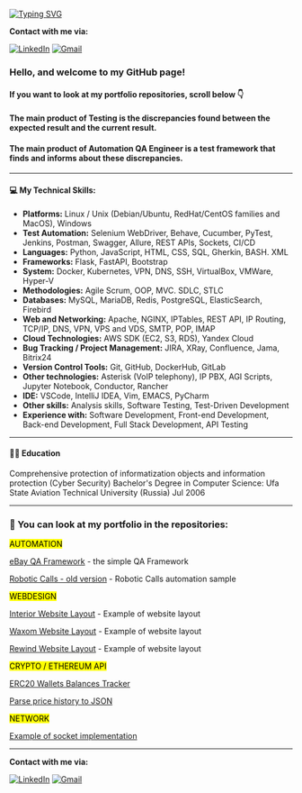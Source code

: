[![Typing SVG](https://readme-typing-svg.demolab.com?font=Fira+Code&duration=2000&pause=500&vCenter=true&multiline=true&width=435&height=150&lines=Sergei+Riabov;QA%2FSoftware+Engineer;Platform+Architecture;Los+Angeles%2C+California%2C+USA)](https://git.io/typing-svg)

**Contact with me via:**

[![LinkedIn](https://img.shields.io/badge/-LinkedIn-090909?style=for-the-badge&logo=LinkedIn&logoColor=blue)](https://www.linkedin.com/in/sergei-riabov)
[![Gmail](https://img.shields.io/badge/-Email-090909?style=for-the-badge&logo=Gmail&logoColor=rd)](mailto:sergei.riabov.us@gmail.com)

### Hello, and welcome to my GitHub page!

#### If you want to look at my portfolio repositories, scroll below :point_down:

#### The main product of Testing is the discrepancies found between the expected result and the current result.

#### The main product of Automation QA Engineer is a test framework that finds and informs about these discrepancies.

---

#### :computer: My Technical Skills:

- **Platforms:** Linux / Unix (Debian/Ubuntu, RedHat/CentOS families and MacOS), Windows
- **Test Automation:** Selenium WebDriver, Behave, Cucumber, PyTest, Jenkins, Postman, Swagger, Allure, REST APIs, Sockets, CI/CD
- **Languages:** Python, JavaScript, HTML, CSS, SQL, Gherkin, BASH. XML
- **Frameworks:** Flask, FastAPI, Bootstrap
- **System:** Docker, Kubernetes, VPN, DNS, SSH, VirtualBox, VMWare, Hyper-V
- **Methodologies:** Agile Scrum, OOP, MVC. SDLC, STLC
- **Databases:** MySQL, MariaDB, Redis, PostgreSQL, ElasticSearch, Firebird
- **Web and Networking:** Apache, NGINX, IPTables, REST API, IP Routing, TCP/IP, DNS, VPN, VPS and VDS, SMTP, POP, IMAP
- **Cloud Technologies:** AWS SDK (EC2, S3, RDS), Yandex Cloud
- **Bug Tracking / Project Management:** JIRA, XRay, Confluence, Jama, Bitrix24
- **Version Control Tools:** Git, GitHub, DockerHub, GitLab
- **Other technologies:** Asterisk (VoIP telephony), IP PBX, AGI Scripts, Jupyter Notebook, Conductor, Rancher
- **IDE:** VSCode, IntelliJ IDEA, Vim, EMACS, PyCharm
- **Other skills:** Analysis skills, Software Testing, Test-Driven Development
- **Experience with:** Software Development, Front-end Development, Back-end Development, Full Stack Development, API Testing

---

#### :man_student: Education

Comprehensive protection of informatization objects and information protection (Cyber Security)
Bachelor's Degree in Computer Science: Ufa State Aviation Technical University (Russia)
Jul 2006

---

### :briefcase: You can look at my portfolio in the repositories:

<mark>AUTOMATION</mark>

[eBay QA Framework](https://github.com/alfatetan/qa_automation_sample_ebay) - the simple QA Framework

[Robotic Calls - old version](https://github.com/alfatetan/robotron) - Robotic Calls automation sample

<mark>WEBDESIGN</mark>

[Interior Website Layout](https://github.com/alfatetan/html_css_layout_ex_interior) - Example of website layout

[Waxom Website Layout](https://github.com/alfatetan/html_css_layout_ex_waxom) - Example of website layout

[Rewind Website Layout](https://github.com/alfatetan/html_css_layout_ex_rewind) - Example of website layout

<mark>CRYPTO / ETHEREUM API</mark>

[ERC20 Wallets Balances Tracker](https://github.com/alfatetan/erc20_wallets_tracker)

[Parse price history to JSON](https://github.com/alfatetan/get_token_prices_to_json)

<mark>NETWORK</mark>

[Example of socket implementation](https://github.com/alfatetan/sockets_simple)

---

**Contact with me via:**

[![LinkedIn](https://img.shields.io/badge/-LinkedIn-090909?style=for-the-badge&logo=LinkedIn&logoColor=blue)](https://www.linkedin.com/in/sergei-riabov)
[![Gmail](https://img.shields.io/badge/-Email-090909?style=for-the-badge&logo=Gmail&logoColor=rd)](mailto:sergei.riabov.us@gmail.com)

<!--
**alfatetan/Alfatetan** is a ✨ _special_ ✨ repository because its `README.md` (this file) appears on your GitHub profile.

Here are some ideas to get you started:

- 🔭 I’m currently working on ...
- 🌱 I’m currently learning ...
- 👯 I’m looking to collaborate on ...
- 🤔 I’m looking for help with ...
- 💬 Ask me about ...
- 📫 How to reach me: ...
- 😄 Pronouns: ...
- ⚡ Fun fact: ...
-->
